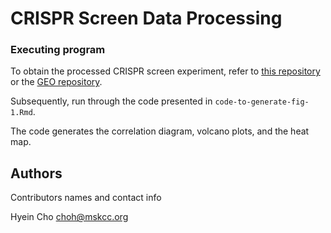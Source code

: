 # CRISPR Screen Data Processing

### Executing program

To obtain the processed CRISPR screen experiment, refer to [this repository](https://github.com/chaudhry123/TNF-NFKB-p53-axis-restricts-in-vivo-survival-of-hPSC-derived-dopamine-neuron-/tree/main/CRISPR-screen-processing) or the [GEO repository](https://www.ncbi.nlm.nih.gov/geo/query/acc.cgi?acc=GSE217131).

Subsequently, run through the code presented in `code-to-generate-fig-1.Rmd`.

The code generates the correlation diagram, volcano plots, and the heat map.

## Authors

Contributors names and contact info

Hyein Cho choh@mskcc.org
